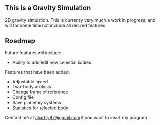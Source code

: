 ## This is a Gravity Simulation

2D gravity simulation. This is currently very much a work in progress, and will for some time not include all desired features

## Roadmap

Future features will include:
- Ability to add/edit new celestial bodies

Features that have been added:
- Adjustable speed
- Two-body analysis
- Change frame of reference
- Config file
- Save planetary systems
- Statistics for selected body


Contact me at ahartry87@gmail.com if you want to insult my program
